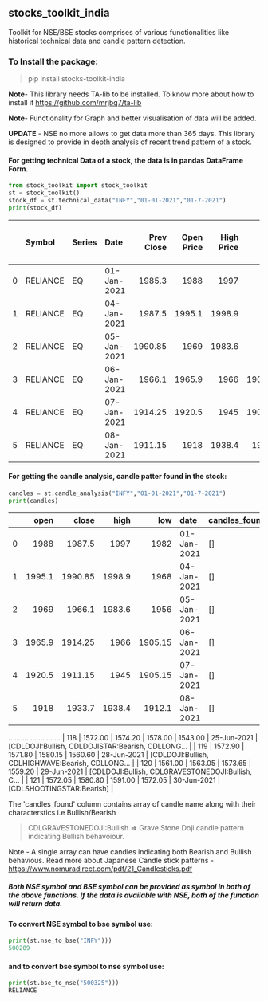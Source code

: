 ## stocks_toolkit_india
Toolkit for NSE/BSE stocks comprises of various functionalities like historical technical data and candle pattern detection.

### To Install the package: 
>pip install stocks-toolkit-india


**Note**- This library needs TA-lib to be installed. To know more about how to install it  https://github.com/mrjbq7/ta-lib

**Note**- Functionality for Graph and better visualisation of data will be added.

**UPDATE** - NSE no more allows to get data more than 365 days. This library is designed to provide in depth analysis of recent trend pattern of a stock. 

#### For getting technical Data of a stock, the data is in pandas DataFrame Form.
```python 
from stock_toolkit import stock_toolkit
st = stock_toolkit()
stock_df = st.technical_data("INFY","01-01-2021","01-7-2021")
print(stock_df)
```
|    | Symbol   | Series   | Date        |   Prev Close |   Open Price |   High Price |   Low Price |   Last Price |   Close Price |   Average Price |   Total Traded Quantity |    Turnover |   No. of Trades |   Deliverable Qty |   % Dly Qt to Traded Qty |
|---:|:---------|:---------|:------------|-------------:|-------------:|-------------:|------------:|-------------:|--------------:|----------------:|------------------------:|------------:|----------------:|------------------:|-------------------------:|
|  0 | RELIANCE | EQ       | 01-Jan-2021 |      1985.3  |       1988   |       1997   |     1982    |      1988    |       1987.5  |         1989.5  |             4.622e+06   | 9.19548e+09 |          139680 |       1.01331e+06 |                    21.92 |
|  1 | RELIANCE | EQ       | 04-Jan-2021 |      1987.5  |       1995.1 |       1998.9 |     1968    |      1990.25 |       1990.85 |         1982.61 |             1.1313e+07  | 2.24292e+10 |          316871 |       3.8696e+06  |                    34.2  |
|  2 | RELIANCE | EQ       | 05-Jan-2021 |      1990.85 |       1969   |       1983.6 |     1956    |      1965    |       1966.1  |         1968.87 |             1.11328e+07 | 2.1919e+10  |          300233 |       5.20805e+06 |                    46.78 |
|  3 | RELIANCE | EQ       | 06-Jan-2021 |      1966.1  |       1965.9 |       1966   |     1905.15 |      1915.5  |       1914.25 |         1928.17 |             2.14143e+07 | 4.12904e+10 |          659284 |       9.0381e+06  |                    42.21 |
|  4 | RELIANCE | EQ       | 07-Jan-2021 |      1914.25 |       1920.5 |       1945   |     1905.15 |      1912.8  |       1911.15 |         1919.86 |             1.49184e+07 | 2.86413e+10 |          454695 |       6.45266e+06 |                    43.25 |
|  5 | RELIANCE | EQ       | 08-Jan-2021 |      1911.15 |       1918   |       1938.4 |     1912.1  |      1934    |       1933.7  |         1923.06 |             1.27098e+07 | 2.44418e+10 |          270966 |       5.30355e+06 |                    41.73 |



#### For getting the candle analysis, candle patter found in the stock:
```python
candles = st.candle_analysis("INFY","01-01-2021","01-7-2021")
print(candles)
```
|    |   open |   close |   high |     low | date        | candles_found   |
|---:|-------:|--------:|-------:|--------:|:------------|:----------------|
|  0 | 1988   | 1987.5  | 1997   | 1982    | 01-Jan-2021 | []              |
|  1 | 1995.1 | 1990.85 | 1998.9 | 1968    | 04-Jan-2021 | []              |
|  2 | 1969   | 1966.1  | 1983.6 | 1956    | 05-Jan-2021 | []              |
|  3 | 1965.9 | 1914.25 | 1966   | 1905.15 | 06-Jan-2021 | []              |
|  4 | 1920.5 | 1911.15 | 1945   | 1905.15 | 07-Jan-2021 | []              |
|  5 | 1918   | 1933.7  | 1938.4 | 1912.1  | 08-Jan-2021 | []              |
..     ...      ...       ...      ...       ...           ...
| 118 | 1572.00 |  1574.20 |  1578.00 |  1543.00 |  25-Jun-2021 | [CDLDOJI:Bullish, CDLDOJISTAR:Bearish, CDLLONG... |
| 119 | 1572.90 |  1571.80 |  1580.15 |  1560.60 |  28-Jun-2021 | [CDLDOJI:Bullish, CDLHIGHWAVE:Bearish, CDLLONG... |
| 120 | 1561.00 |  1563.05 |  1573.65 |  1559.20 |  29-Jun-2021 | [CDLDOJI:Bullish, CDLGRAVESTONEDOJI:Bullish, C... |
| 121 | 1572.05 |  1580.80 |  1591.00 |  1572.05 |  30-Jun-2021 |                         [CDLSHOOTINGSTAR:Bearish] |

                                      


The 'candles_found' column contains array of candle name along with their characterstics i.e Bullish/Bearish
>CDLGRAVESTONEDOJI:Bullish => Grave Stone Doji candle pattern indicating Bullish behavoiour.

Note - A single array can have candles indicating both Bearish and Bullish behavious. Read more about Japanese Candle stick patterns - https://www.nomuradirect.com/pdf/21_Candlesticks.pdf



##### Both NSE symbol and BSE symbol can be provided as symbol in both of the above functions. If the data is available with NSE, both of the function will return data.

#### To convert NSE symbol to bse symbol use:

```python
print(st.nse_to_bse("INFY")))
500209
```

#### and to convert bse symbol to nse symbol use:
```python
print(st.bse_to_nse("500325")))
RELIANCE
```